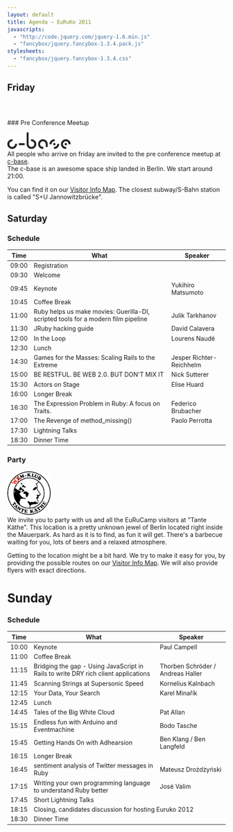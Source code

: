```yaml
---
layout: default
title: Agenda – EuRuKo 2011
javascripts:
  - "http://code.jquery.com/jquery-1.6.min.js"
  - "fancybox/jquery.fancybox-1.3.4.pack.js"
stylesheets:
  - "fancybox/jquery.fancybox-1.3.4.css"
---
```


<script type="text/javascript">
  $(function() {
    var $body = $('<div></div>').hide().appendTo($('body'));
    
    $.get('/visitor_info.html', function(data) {
      $(data).find('#visitor-info-map').appendTo($body);
      
      $('a:contains(Visitor Info Map)')
        .attr('href', '#visitor-info-map')
        .fancybox({
          'transitionIn': 'elastic',
          'transitionOut': 'elastic',
          'speedIn': 150, 
          'speedOut': 100, 
          'overlayShow': false,
          'hideOnContentClick': true
        });
    });
    
    $.get('/speakers.html', function(data) {
      $(data).find('#speakers li').each(function() {
        var $this = $(this),
          name = $this.find('h3').text(),
          domID = $this.find('a:first').attr('name'), //name.toLocaleLowerCase().replace(/[^a-z]/u, '-'),
          $div = $('<div></div>'),
          $link = $('<a></a>'),
          $toggle = $('.schedule td:contains('+name+')');
                
        $div
          .attr({ 'class' : 'speaker', id : domID })
          .html($this.html())
          .appendTo($body);
        
        $link
          .text($toggle.text())
          .addClass('speaker-link')
          .attr('href', '#'+domID)
          .fancybox({
            'transitionIn': 'elastic',
            'transitionOut': 'elastic',
            'speedIn': 150, 
            'speedOut': 100, 
            'overlayShow': false,
            'hideOnContentClick': true
          });
        
        $toggle.html($link);
      });
      // $(window.document).trigger('euruko:speakers-loaded');
    });
  });
</script>

## Friday

<h3>&nbsp;</h3>
### Pre Conference Meetup

![c-base logo](/images/c-base-logo.png)  
All people who arrive on friday are invited to the pre conference meetup at [c-base](http://www.c-base.org/).  
The c-base is an awesome space ship landed in Berlin. We start around 21:00.

You can find it on our [Visitor Info Map](http://goo.gl/maps/gwcZ). The closest subway/S-Bahn station is called "S+U Jannowitzbrücke". 

## Saturday

### Schedule

<table class="schedule">
  <thead>
    <tr>
      <th>Time</th>
      <th>What</th>
      <th>Speaker</th>
    </tr>
  </thead>
  <tbody>
    <tr>
      <td>09:00</td>
      <td colspan="2">Registration</td>
    </tr>
    <tr>
      <td>09:30</td>
      <td colspan="2">Welcome</td>
    </tr>
    <tr>
      <td>09:45</td>
      <td>Keynote</td>
      <td>Yukihiro Matsumoto</td>
    </tr>
    <tr class="pause">
      <td>10:45</td>
      <td colspan="2">Coffee Break</td>
    </tr>
    <tr>
      <td>11:00</td>
      <td>Ruby helps us make movies: Guerilla-DI, scripted tools for a modern film pipeline</td>
      <td>Julik Tarkhanov</td>
    </tr>
    <tr>
      <td>11:30</td>
      <td>JRuby hacking guide</td>
      <td>David Calavera</td>
    </tr>
    <tr>
      <td>12:00</td>
      <td>In the Loop</td>
      <td>Lourens Naudé</td>
    </tr>
    <tr class="pause">
      <td>12:30</td>
      <td colspan="2">Lunch</td>
    </tr>
    <tr>
      <td>14:30</td>
      <td>Games for the Masses: Scaling Rails to the Extreme</td>
      <td>Jesper Richter-Reichhelm</td>
    </tr>
    <tr>
      <td>15:00</td>
      <td>BE RESTFUL. BE WEB 2.0. BUT DON'T MIX IT</td>
      <td>Nick Sutterer</td>
    </tr>
    <tr>
      <td>15:30</td>
      <td>Actors on Stage</td>
      <td>Elise Huard</td>
    </tr>
    <tr class="pause">
      <td>16:00</td>
      <td colspan="2">Longer Break</td>
    </tr>
    <tr>
      <td>16:30</td>
      <td>The Expression Problem in Ruby: A focus on Traits.</td>
      <td>Federico Brubacher</td>
    </tr>
    <tr>
      <td>17:00</td>
      <td>The Revenge of method_missing()</td>
      <td>Paolo Perrotta</td>
    </tr>
    <tr>
      <td>17:30</td>
      <td>Lightning Talks</td>
    </tr>
    <tr class="pause">
      <td>18:30</td>
      <td colspan="2">Dinner Time</td>
    </tr>
  </tbody>
</table>

### Party

![Tante Käthe Logo](/images/tante-kaethe-logo.png)  
We invite you to party with us and all the EuRuCamp visitors at "Tante Käthe". This location is a pretty unknown jewel of Berlin located right inside the Mauerpark. As hard as it is to find, as fun it will get. There's a barbecue waiting for you, lots of beers and a relaxed atmosphere.

Getting to the location might be a bit hard. We try to make it easy for you, by providing the possible routes on our [Visitor Info Map](http://goo.gl/maps/oU1Y). We will also provide flyers with exact directions.

# Sunday

### Schedule
<script type="text/javascript">
  $('.schedule ')
</script>
<table class="schedule">
  <thead>
    <tr>
      <th>Time</th>
      <th>What</th>
      <th>Speaker</th>
    </tr>
  </thead>
  <tbody>
    <tr>
      <td>10:00</td>
      <td>Keynote</td>
      <td>Paul Campell</td>
    </tr>
    <tr class="pause">
      <td>11:00</td>
      <td colspan="2">Coffee Break</td>
    </tr>
    <tr>
      <td>11:15</td>
      <td>Bridging the gap - Using JavaScript in Rails to write DRY rich client applications</td>
      <td>Thorben Schröder / Andreas Haller</td>
    </tr>
    <tr>
      <td>11:45</td>
      <td>Scanning Strings at Supersonic Speed</td>
      <td>Kornelius Kalnbach</td>
    </tr>
    <tr>
      <td>12:15</td>
      <td>Your Data, Your Search</td>
      <td>Karel Minařík</td>
    </tr>
    <tr class="pause">
      <td>12:45</td>
      <td colspan="2">Lunch</td>
    </tr>
    <tr>
      <td>14:45</td>
      <td>Tales of the Big White Cloud</td>
      <td>Pat Allan</td>
    </tr>
    <tr>
      <td>15:15</td>
      <td>Endless fun with Arduino and Eventmachine</td>
      <td>Bodo Tasche</td>
    </tr>
    <tr>
      <td>15:45</td>
      <td>Getting Hands On with Adhearsion</td>
      <td>Ben Klang / Ben Langfeld</td>
    </tr>
    <tr class="pause">
      <td>16:15</td>
      <td colspan="2">Longer Break</td>
    </tr>
    <tr>
      <td>16:45</td>
      <td>sentiment analysis of Twitter messages in Ruby</td>
      <td>Mateusz Drożdżyński</td>
    </tr>
    <tr>
      <td>17:15</td>
      <td>Writing your own programming language to understand Ruby better</td>
      <td>José Valim</td>
    </tr>
    <tr>
      <td>17:45</td>
      <td colspan="2">Short Lightning Talks</td>
    </tr>
    <tr>
      <td>18:15</td>
      <td colspan="2">Closing, candidates discussion for hosting Euruko 2012</td>
    </tr>
    <tr class="pause">
      <td>18:30</td>
      <td colspan="2">Dinner Time</td>
    </tr>
  </tbody>
</table>

